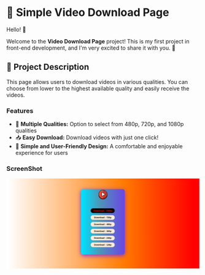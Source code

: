 # 🎥 Simple Video Download Page

Hello! 👋

Welcome to the **Video Download Page** project! This is my first project in front-end development, and I'm very excited to share it with you. 🚀

## 📜 Project Description

This page allows users to download videos in various qualities. You can choose from lower to the highest available quality and easily receive the videos.

### Features

- 🌟 **Multiple Qualities:** Option to select from 480p, 720p, and 1080p qualities
- 📥 **Easy Download:** Download videos with just one click!
- 🎨 **Simple and User-Friendly Design:** A comfortable and enjoyable experience for users


### ScreenShot
![ScrrenShot](./readme/ScreenShot.png)